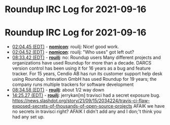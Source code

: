 # Roundup IRC Log for 2021-09-16 #
# Roundup IRC Log for 2021-09-16
* <a href="#02:04.45" id="02:04.45">02:04.45 (EDT)</a> - __[nomicon](https://github.com/nomicon)__: rouilj: Nice! good work.
* <a href="#02:04.52" id="02:04.52">02:04.52 (EDT)</a> - __[nomicon](https://github.com/nomicon)__: rouilj: "Who uses" got left out?
* <a href="#08:33.42" id="08:33.42">08:33.42 (EDT)</a> - __[rouilj](https://github.com/rouilj)__: no: Roundup users  Many different projects and organizations have used Roundup for more than a decade. DARCS version control has been using it for 16 years as a bug and feature tracker. For 15 years, Cendio AB has run its customer support help desk using Roundup. Intevation GmbH has used Roundup for 19 years; the company  runs multiple trackers for software development
* <a href="#08:34.58" id="08:34.58">08:34.58 (EDT)</a> - __[rouilj](https://github.com/rouilj)__: about 1/2 way down
* <a href="#14:25.27" id="14:25.27">14:25.27 (EDT)</a> - __[rouilj](https://github.com/rouilj)__: jerrykan[m] travisci had a secret exposure bug. <https://news.slashdot.org/story/21/09/15/2034224/travis-ci-flaw-exposed-secrets-of-thousands-of-open-source-projects> AFAIK we have no secrets in travisci right? AFAIK I didn't add any and I don;'t think you had any set up.
